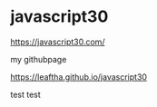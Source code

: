 # javascript30

https://javascript30.com/

my githubpage

https://leaftha.github.io/javascript30

test
test
